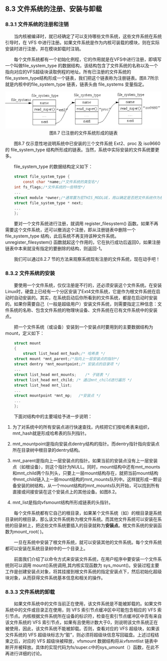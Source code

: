 ## 8.3 文件系统的注册、安装与卸载

### 8.3.1 文件系统的注册和注销

&emsp;&emsp;当内核被编译时，就已经确定了可以支持哪些文件系统，这些文件系统在系统引导时，在
VFS
中进行注册。如果文件系统是作为内核可装载的模块，则在实际安装时进行注册，并在模块卸载时注销。

&emsp;&emsp;每个文件系统都有一个初始化例程，它的作用就是在VFS中进行注册，即填写一个叫做file\_system\_type 的数据结构，该结构包含了文件系统的名称以及一个指向对应的VFS超级块读取例程的地址。所有已注册的文件系统的file\_system\_type结构形成一个链表，我们把这个链表称为注册链表。图8.7所示就是内核中的file\_system\_type 链表，链表头由 file\_systems 变量指定。

<div align=center>
<img src="图8_7.png" />  
</div>

<div align=center>
图8.7 已注册的文件系统形成的链表
</div>

&emsp;&emsp;图8.7 仅示意性地说明系统中已安装的三个文件系统
Ext2、proc 及 iso9660 的 file\_system\_type 结构所形成的链表。当然，系统中实际安装的文件系统要更多。

&emsp;&emsp;file\_system\_type 的数据结构定义如下：
```c
    struct file_system_type {
        const char *name;/*文件系统的类型名*/
	int fs_flags;/*文件系统的一些特性*/
	...
	struct module *owner;/*通常置为宏THIS_MODLUE，用以确定是否把文件系统作为模块来安装*/
	struct file_system_type * next;
	...
    };
```
&emsp;&emsp;要对一个文件系统进行注册，就调用 register\_filesystem() 函数。如果不再需要这个文件系统，还可以撤消这个注册，即从注册链表中删除一个file\_system\_type
结构，此后系统不再支持该种文件系统。unregister\_filesystem() 函数就起这个作用的，它在执行成功后返回0，如果注册链表中本来就没有指定的要删除的结构，则返回-1。

&emsp;&emsp;我们可以通过8.2.7 节的方法来观察系统现有注册的文件系统，现在动手吧！

### 8.3.2 文件系统的安装

&emsp;&emsp;要使用一个文件系统，仅仅注册是不行的，还必须安装这个文件系统。在安装Linux时，硬盘上已经有一个分区安装了Ext4文件系统，它是作为根文件系统在启动时自动安装的。其实，在系统启动后你所看到的文件系统，都是在启动时安装的。如果你需要自己（一般是超级用户）安装文件系统，则需要指定三种信息：文件系统的名称、包含文件系统的物理块设备、文件系统在已有文件系统中的安装点。

&emsp;&emsp;把一个文件系统（或设备）安装到一个安装点时要用到的主要数据结构为mount，定义如下：
```c
    struct mount
    {
        struct list_head mnt_hash;/* 哈希表 */
	struct mount *mnt_parent;/*指向上一层安装点的指针*/
	struct dentry *mnt_mountpoint;/* 安装点的目录项 */
	...
	struct list_head mnt_mounts;	/* 子链表 */
	struct list_head mnt_child;	/* 通过mnt_child进行遍历 */
	struct list_head mnt_list;
	...
	struct mountpoint *mnt_mp;	 /*安装点 */
	...
    };
```
&emsp;&emsp;下面对结构中的主要域给予进一步说明：

1.  为了对系统中的所有安装点进行快速查找，内核把它们按哈希表来组织，mnt\_hash就是形成哈希表的队列指针。

2.  mnt\_mountpoint是指向安装点dentry结构的指针。而dentry指针指向安装点所在目录树中根目录的dentry结构。

3.  mnt\_parent是指向上一层安装点的指针。如果当前的安装点没有上一层安装点（如根设备），则这个指针为NULL。同时，mount结构中还有mnt\_mounts和mnt\_child两个队列头，只要上一层mount结构存在，就把当前mount结构中mnt\_child链入上一层mount结构的mnt\_mounts队列中。这样就形成一颗设备安装的树结构，从一个mount结构的mnt\_mounts队列开始，可以找到所有直接或间接安装在这个安装点上的其他设备。如图8.2。

4.  mnt\_list是指向vfsmount结构所形成链表的头指针。

&emsp;&emsp;每个文件系统都有它自己的根目录，如果某个文件系统（如）的根目录是系统目录树的根目录，那么该文件系统称为根文件系统。而其他文件系统可以安装在系统的目录树上，把这些文件系统要插入的目录就称为**安装点**。根文件系统的安装函数为mount\_root(
)。

&emsp;&emsp;一旦在系统中安装了根文件系统，就可以安装其他的文件系统。每个文件系统都可以安装在系统目录树中的一个目录上。

&emsp;&emsp;前面我们介绍了以命令方式来安装文件系统，在用户程序中要安装一个文件系统则可以调用 mount()系统调用,其内核实现函数为 sys\_mount()。安装过程主要工作是创建安装点对象，将其挂接到根文件系统的指定安装点下，然后初始化超级块对象，从而获得文件系统基本信息和相关的操作。

### 8.3.3 文件系统的卸载

&emsp;&emsp;如果文件系统中的文件当前正在使用，该文件系统是不能被卸载的。如果文件系统中的文件或目录正在使用，则
VFS 索引节点缓冲区中可能包含相应的 VFS
索引节点。内核根据文件系统所在设备的标识符，检查在索引节点缓冲区中否有来自该文件系统的
VFS
索引节点，如果有且使用计数大于0，则说明该文件系统正在被使用，因此，该文件系统不能被卸载。否则，查看对应的
VFS 超级块，如果该文件系统的 VFS
超级块标志为“脏”，则必须将超级块信息写回磁盘。上述过程结束之后，对应的 VFS
超级块被释放，vfsmount 数据结构将从vfsmntlist
链表中断开并被释放。具体的实现代码为fs/super.c中的sys\_umount（）函数，在此不再进行详细的讨论。
